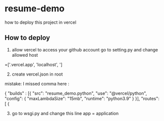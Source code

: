 # resume-demo

how to deploy this project in vercel

## How to deploy
1. allow vercel to access your github account
go to setting.py and change allowed host

=['.vercel.app', 'localhost', ']

2. create vercel.json in root

mistake: I missed comma here :

{
    "builds" : [{
        "src": "resume_demo.python",
        "use": "@vercel/python",
        "config": { "maxLambdaSize": "15mb", "runtime": "python3.9" }
    }],
    "routes": [
        {

3. go to wsgi.py and change this line
app = application
